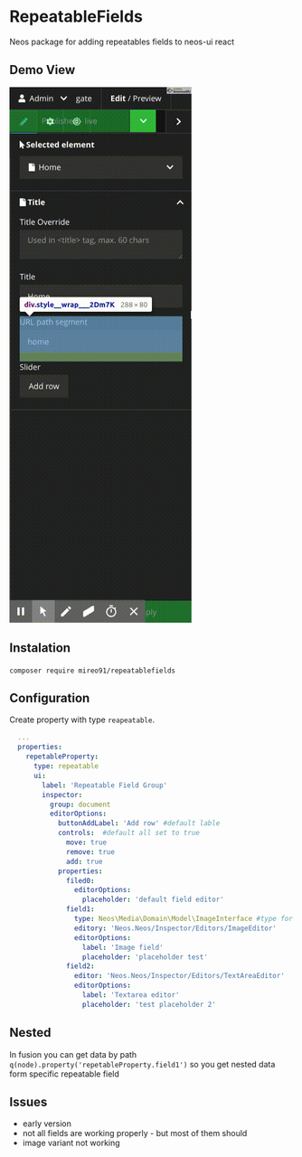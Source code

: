 # RepeatableFields
Neos package for adding repeatables fields to neos-ui react

## Demo View
![](repeatable.gif)

## Instalation

`composer require mireo91/repeatablefields`

## Configuration
Create property with type `reapeatable`.

```YAML
  ...
  properties:
    repetableProperty:
      type: repeatable
      ui:
        label: 'Repeatable Field Group'
        inspector:
          group: document
          editorOptions:
            buttonAddLabel: 'Add row' #default lable
            controls:  #default all set to true
              move: true
              remove: true
              add: true
            properties:
              filed0:
                editorOptions:
                  placeholder: 'default field editor'
              field1:
              	type: Neos\Media\Domain\Model\ImageInterface #type for property mapper
                editory: 'Neos.Neos/Inspector/Editors/ImageEditor'
                editorOptions:
                  label: 'Image field'
                  placeholder: 'placeholder test'
              field2:
                editor: 'Neos.Neos/Inspector/Editors/TextAreaEditor'
                editorOptions:
                  label: 'Textarea editor'
                  placeholder: 'test placeholder 2'
```

## Nested

In fusion you can get data by path  `q(node).property('repetableProperty.field1')` so you get nested data form specific repeatable field

## Issues

- early version
- not all fields are working properly - but most of them should
- image variant not working
